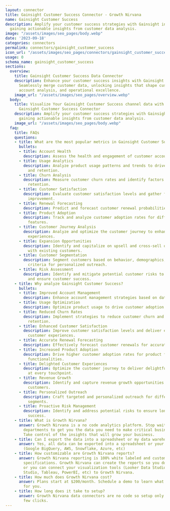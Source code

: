 ```yaml
---
layout: connector
title: Gainsight Customer Success Connector - Growth Nirvana
name: Gainsight Customer Success
description: Amplify your customer success strategies with Gainsight integration,
  gaining actionable insights from customer data analysis.
image: "/assets/images/seo_pages/body.webp"
date: '2023-09-18'
categories: connectors
permalink: connectors/gainsight_customer_success
icon_url: "/assets/images/seo_pages/connectors/gainsight_customer_success"
usage: 0
schema_name: gainsight_customer_success
sections:
  overview:
    title: Gainsight Customer Success Data Connector
    description: Enhance your customer success insights with Gainsight integration.
      Seamlessly merge customer data, unlocking insights that shape customer strategies,
      account analysis, and operational excellence.
    image_url: "/assets/images/seo_pages/overview.webp"
  body:
    title: Visualize Your Gainsight Customer Success channel data with Growth Nirvana's
      Gainsight Customer Success Connector
    description: Amplify your customer success strategies with Gainsight integration,
      gaining actionable insights from customer data analysis.
    image_url: "/assets/images/seo_pages/body.webp"
  faq:
    title: FAQs
    questions:
    - title: What are the most popular metrics in Gainsight Customer Success to analyze?
      bullets:
      - title: Account Health
        description: Assess the health and engagement of customer accounts.
      - title: Usage Analytics
        description: Analyze product usage patterns and trends to drive customer adoption
          and retention.
      - title: Churn Analysis
        description: Measure customer churn rates and identify factors impacting customer
          retention.
      - title: Customer Satisfaction
        description: Evaluate customer satisfaction levels and gather feedback for
          improvement.
      - title: Renewal Forecasting
        description: Predict and forecast customer renewal probabilities and timelines.
      - title: Product Adoption
        description: Track and analyze customer adoption rates for different product
          features.
      - title: Customer Journey Analysis
        description: Analyze and optimize the customer journey to enhance customer
          experiences.
      - title: Expansion Opportunities
        description: Identify and capitalize on upsell and cross-sell opportunities
          with existing customers.
      - title: Customer Segmentation
        description: Segment customers based on behavior, demographics, and other
          criteria for personalized outreach.
      - title: Risk Assessment
        description: Identify and mitigate potential customer risks to avoid churn
          and ensure customer success.
    - title: Why analyze Gainsight Customer Success?
      bullets:
      - title: Improved Account Management
        description: Enhance account management strategies based on data-driven insights.
      - title: Usage Optimization
        description: Optimize product usage to drive customer adoption and satisfaction.
      - title: Reduced Churn Rates
        description: Implement strategies to reduce customer churn and maximize customer
          retention.
      - title: Enhanced Customer Satisfaction
        description: Improve customer satisfaction levels and deliver exceptional
          customer experiences.
      - title: Accurate Renewal Forecasting
        description: Effectively forecast customer renewals for accurate revenue projections.
      - title: Increased Product Adoption
        description: Drive higher customer adoption rates for product features and
          functionalities.
      - title: Delighted Customer Experiences
        description: Optimize the customer journey to deliver delightful experiences
          at every touchpoint.
      - title: Revenue Growth
        description: Identify and capture revenue growth opportunities with existing
          customers.
      - title: Personalized Outreach
        description: Craft targeted and personalized outreach for different customer
          segments.
      - title: Proactive Risk Management
        description: Identify and address potential risks to ensure long-term customer
          success.
    - title: What is Growth Nirvana?
      answer: Growth Nirvana is a no code analytics platform. Stop waiting for other
        departments to get you the data you need to make critical business decisions.
        Take control of the insights that will grow your business.
    - title: Can I export the data into a spreadsheet or my data warehouse?
      answer: Yes, all data can be exported into a spreadsheet or your data warehouse
        (Google BigQuery, AWS, Snowflake, Azure, etc)
    - title: How customizable are Growth Nirvana reports?
      answer: Growth Nirvana reporting is 100% white labeled and customized to your
        specifications. Growth Nirvana can create the reports so you don’t have to
        or you can connect your visualization tools (Looker Data Studio/Google Data
        Studio, Tableau, PowerBI, etc) to Growth Nirvana.
    - title: How much does Growth Nirvana cost?
      answer: Plans start at $200/month. Schedule a demo to learn what plan is best
        for you.
    - title: How long does it take to setup?
      answer: Growth Nirvana data connectors are no code so setup only requires a
        few clicks.
---
```

